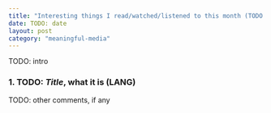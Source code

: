 ```yaml
---
title: "Interesting things I read/watched/listened to this month (TODO: month year)"
date: TODO: date
layout: post
category: "meaningful-media"
---
```


TODO: intro

### 1. TODO: _Title_, what it is (LANG)
TODO: other comments, if any